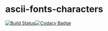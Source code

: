 # ascii-fonts-characters

[![Build Status](https://travis-ci.org/TAL07/ascii-fonts-characters.svg?branch=master)](https://travis-ci.org/TAL07/ascii-fonts-characters)[![Codacy Badge](https://api.codacy.com/project/badge/Grade/7e72848ed3db41839d527047cfda3e72)](https://www.codacy.com/app/TAL07/ascii-fonts-characters?utm_source=github.com&amp;utm_medium=referral&amp;utm_content=TAL07/ascii-fonts-characters&amp;utm_campaign=Badge_Grade)

